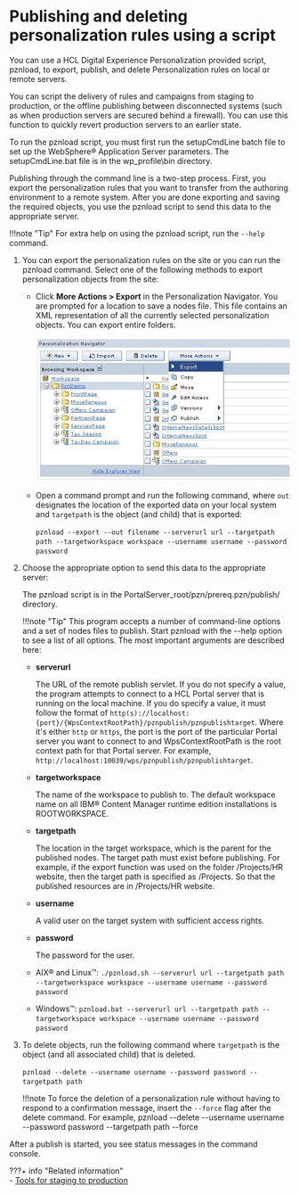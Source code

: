 # Publishing and deleting personalization rules using a script

You can use a HCL Digital Experience Personalization provided script, pznload, to export, publish, and delete Personalization rules on local or remote servers.

You can script the delivery of rules and campaigns from staging to production, or the offline publishing between disconnected systems (such as when production servers are secured behind a firewall). You can use this function to quickly revert production servers to an earlier state.

To run the pznload script, you must first run the setupCmdLine batch file to set up the WebSphere® Application Server parameters. The setupCmdLine.bat file is in the wp_profile\bin directory.

Publishing through the command line is a two-step process. First, you export the personalization rules that you want to transfer from the authoring environment to a remote system. After you are done exporting and saving the required objects, you use the pznload script to send this data to the appropriate server.

!!!note "Tip"
    For extra help on using the pznload script, run the `--help` command.

1.  You can export the personalization rules on the site or you can run the pznload command. Select one of the following methods to export personalization objects from the site:

    -   Click **More Actions > Export** in the Personalization Navigator. You are prompted for a location to save a nodes file. This file contains an XML representation of all the currently selected personalization objects. You can export entire folders.

        ![screenshot of exporting a folder](../publishing_pzn_rules/_img/pzn_screen_export.jpeg " Exporting a folder to the file system")

    -   Open a command prompt and run the following command, where `out` designates the location of the exported data on your local system and `targetpath` is the object (and child) that is exported:

        `pznload --export --out filename --serverurl url --targetpath path --targetworkspace workspace --username username --password password`

2.  Choose the appropriate option to send this data to the appropriate server:

    The pznload script is in the PortalServer_root/pzn/prereq.pzn/publish/ directory.

    !!!note "Tip"
        This program accepts a number of command-line options and a set of nodes files to publish. Start pznload with the --help option to see a list of all options. The most important arguments are described here:

    -   **serverurl**

        The URL of the remote publish servlet. If you do not specify a value, the program attempts to connect to a HCL Portal server that is running on the local machine. If you do specify a value, it must follow the format of `http(s)://localhost:{port}/{WpsContextRootPath}/pznpublish/pznpublishtarget`. Where it's either `http` or `https`, the port is the port of the particular Portal server you want to connect to and WpsContextRootPath is the root context path for that Portal server. For example, `http://localhost:10039/wps/pznpublish/pznpublishtarget`.

    -   **targetworkspace**

        The name of the workspace to publish to. The default workspace name on all IBM® Content Manager runtime edition installations is ROOTWORKSPACE.

    -   **targetpath**

        The location in the target workspace, which is the parent for the published nodes. The target path must exist before publishing. For example, if the export function was used on the folder /Projects/HR website, then the target path is specified as /Projects. So that the published resources are in /Projects/HR website.

    -   **username**

        A valid user on the target system with sufficient access rights.

    -   **password**

        The password for the user.

    -   AIX® and Linux™: `./pznload.sh --serverurl url --targetpath path --targetworkspace workspace --username username --password password`
    -   Windows™: `pznload.bat --serverurl url --targetpath path --targetworkspace workspace --username username --password password`

3.  To delete objects, run the following command where `targetpath` is the object (and all associated child) that is deleted.

    `pznload --delete --username username --password password --targetpath path`

    !!!note
        To force the deletion of a personalization rule without having to respond to a confirmation message, insert the `--force` flag after the delete command. For example, pznload --delete --username username --password password --targetpath path --force


After a publish is started, you see status messages in the command console.


???+ info "Related information"  
    -   [Tools for staging to production](../../../deployment/manage/staging_to_production/overview_of_staging_to_prod/dep_tools.md)

